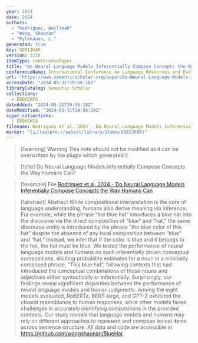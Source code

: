 ```yaml
---
year: 2024
date: 2024
authors:
  - "Rodriguez, Amilleah"
  - "Wang, Shaonan"
  - "Pylkkänen, L."
generated: true
key: GD8IJKAR
version: 2235
itemType: conferencePaper
title: "Do Neural Language Models Inferentially Compose Concepts the Way Humans Can?"
conferenceName: International Conference on Language Resources and Evaluation
url: "https://www.semanticscholar.org/paper/Do-Neural-Language-Models-Inferentially-Compose-the-Rodriguez-Wang/36a7b34b3887d10add71588b11f5c3d5928aef5b"
accessDate: "2024-05-31T19:56:18Z"
libraryCatalog: Semantic Scholar
collections:
  - ERQKEKFA
dateAdded: "2024-05-31T19:56:18Z"
dateModified: "2024-05-31T19:56:24Z"
super_collections:
  - ERQKEKFA
filename: Rodriguez et al. 2024 - Do Neural Language Models Inferentially Compose Concepts the Way Humans Can
marker: "[🇿](zotero://select/library/items/GD8IJKAR)"
---
```


>[!warning] Warning
> This note should not be modified as it can be overwritten by the plugin which generated it

> [!title] Do Neural Language Models Inferentially Compose Concepts the Way Humans Can?

> [!example] File
> [Rodriguez et al. 2024 - Do Neural Language Models Inferentially Compose Concepts the Way Humans Can](Rodriguez%20et%20al.%202024%20-%20Do%20Neural%20Language%20Models%20Inferentially%20Compose%20Concepts%20the%20Way%20Humans%20Can.pdf)

> [!abstract] Abstract
> While compositional interpretation is the core of language understanding, humans also derive meaning via inference. For example, while the phrase “the blue hat” introduces a blue hat into the discourse via the direct composition of “blue” and “hat,” the same discourse entity is introduced by the phrase “the blue color of this hat” despite the absence of any local composition between “blue” and “hat.” Instead, we infer that if the color is blue and it belongs to the hat, the hat must be blue. We tested the performance of neural language models and humans on such inferentially driven conceptual compositions, eliciting probability estimates for a noun in a minimally composed phrase, “This blue hat”, following contexts that had introduced the conceptual combinations of those nouns and adjectives either syntactically or inferentially. Surprisingly, our findings reveal significant disparities between the performance of neural language models and human judgments. Among the eight models evaluated, RoBERTa, BERT-large, and GPT-2 exhibited the closest resemblance to human responses, while other models faced challenges in accurately identifying compositions in the provided contexts. Our study reveals that language models and humans may rely on different approaches to represent and compose lexical items across sentence structure. All data and code are accessible at https://github.com/wangshaonan/BlueHat.

